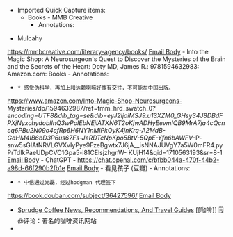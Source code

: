 - Imported Quick Capture items:
    - Books - MMB Creative
        - Annotations:

* Mulcahy



https://mmbcreative.com/literary-agency/books/ [Email Body](https://files.todoist.com/scetRNalrRk-DlhqsNtj6QRHOxIeT4juxLU_Hau3Y3WzKu38kb9Mk64Q7b1PMnv6/by/21878347/as/file.html)
    - Into the Magic Shop: A Neurosurgeon's Quest to Discover the Mysteries of the Brain and the Secrets of the Heart: Doty MD, James R.: 9781594632983: Amazon.com: Books
        - Annotations:

*     * 感觉伪科学，再加上和达赖喇嘛好像有交往，不可能在中国出版。



https://www.amazon.com/Into-Magic-Shop-Neurosurgeons-
Mysteries/dp/1594632987/ref=tmm_hrd_swatch_0?_encoding=UTF8&dib_tag=se&dib=eyJ2IjoiMSJ9.u13XZM0_GHsy34J8DBdFPXjNyxohydoblInQ3wPoIEbNEjlATXN6T2oKjwADHyEevmIQB9MrA7ja4cQcneq6PBu2N09o4cfRp6H6NY1nMlPkOyK4jnKrq-A2MdB-
GaHM4IB6bD3P6us67Fs-JeRDTcNpKpo5BtV-5QpE-Yfn6bAWFV_-P-
snw5sGIAtNRVLGVXvIyPye9FzeBgwtx7J6jA__isNNAJUVgY7a5W0mFR4.pyPrTdIkPaeUDpCVC1Gpa5-i81CElsjzhgnW-
KUjH14&qid=1710563193&sr=8-1 [Email Body](https://files.todoist.com/Imi-KyuVrELGFNxtEUWzvaLF8q1TmBjMA3nGRDOmeR4LPs96CXxFCjaRlnoAgHK0/by/21878347/as/file.html)
    - ChatGPT
        - https://chat.openai.com/c/bfbb044a-470f-44b2-a98d-66f290b2fb1e [Email Body](https://files.todoist.com/Imb7fCta5AC6YMzhoB0sH2RmCvv5MF8lPEB5IOr9X4lD5jsHggVlqmhkRliTettw/by/21878347/as/file.html)
    - 看见孩子 (豆瓣)
        - Annotations:

*     * 中信通过光磊，经过hodgman 代理签下



https://book.douban.com/subject/36427596/ [Email Body](https://files.todoist.com/tony3UUgWkYsTWQYp_J1y5FC-p17YhlIVEsg61-JaeRQpRs2D5xRchEjEnN_YKQF/by/21878347/as/file.html)
- [Sprudge Coffee News, Recommendations, And Travel Guides](https://sprudge.com/) [[咖啡]] 🗒@评论：著名的咖啡资讯网站
- 
